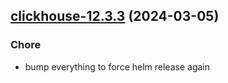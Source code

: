 

## [clickhouse-12.3.3](https://github.com/truecharts/charts/compare/clickhouse-12.3.2...clickhouse-12.3.3) (2024-03-05)

### Chore



- bump everything to force helm release again